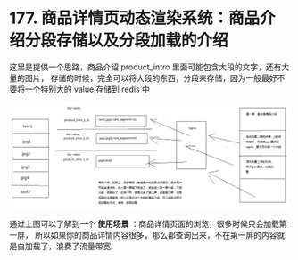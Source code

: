 # 177. 商品详情页动态渲染系统：商品介绍分段存储以及分段加载的介绍
这里是提供一个思路，商品介绍 product_intro 里面可能包含大段的文字，还有大量的图片，
存储的时候，完全可以将大段的东西，分段来存储，因为一般最好不要将一个特别大的 value 存储到 redis 中

![](./assets/markdown-img-paste-2019091023112459.png)

通过上图可以了解到一个 **使用场景** ：商品详情页面的浏览，很多时候只会加载第一屏，
所以如果你的商品详情内容很多，那么都查询出来，不在第一屏的内容就是白加载了，浪费了流量带宽


<iframe  height="500px" width="100%" frameborder=0 allowfullscreen="true" :src="$withBase('/ads.html')"></iframe>